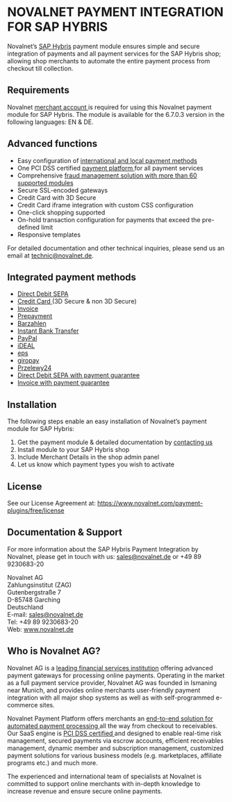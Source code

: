 # NOVALNET PAYMENT INTEGRATION FOR SAP HYBRIS
Novalnet’s <a href="https://www.novalnet.com/modul/hybris">SAP Hybris</a> payment module ensures simple and secure integration of payments and all payment services for the SAP Hybris shop; allowing shop merchants to automate the entire payment process from checkout till collection. 

## Requirements 
Novalnet <a href="https://www.novalnet.de/"> merchant account </a> is required for using this Novalnet payment module for SAP Hybris. The module is available for the 6.7.0.3 version in the following languages: EN & DE.

## Advanced functions 
-	Easy configuration of <a href="https://www.novalnet.de/zahlungsabwicklung"> international and local payment methods </a>
-	One PCI DSS certified <a href="https://www.novalnet.de/plattform"> payment platform </a> for all payment services
-	Comprehensive <a href="https://www.novalnet.de/risikomanagement"> fraud management solution with more than 60 supported modules </a>
-	Secure SSL-encoded gateways
-	Credit Card with 3D Secure
-	Credit Card iframe integration with custom CSS configuration
-	One-click shopping supported
-	On-hold transaction configuration for payments that exceed the pre-defined limit
-	Responsive templates

For detailed documentation and other technical inquiries, please send us an email at technic@novalnet.de.

## Integrated payment methods
-	<a href="https://www.novalnet.de/sepa-lastschrift"> Direct Debit SEPA </a>
-	<a href="https://www.novalnet.de/zahlungsart-kreditkarte"> Credit Card </a> (3D Secure & non 3D Secure) 
-	<a href="https://www.novalnet.de/kauf-auf-rechnung-online-payment"> Invoice </a> 
-	<a href="https://www.novalnet.de/vorkasse-internet-payment"> Prepayment </a>
-	<a href="https://www.novalnet.de/barzahlen"> Barzahlen </a>
-	<a href="https://www.novalnet.de/online-ueberweisung-sofortueberweisung">Instant Bank Transfer </a>
-	<a href="https://www.novalnet.de/mit-paypal-weltweit-sicher-verkaufen"> PayPal </a>
-	<a href="https://www.novalnet.de/ideal-online-ueberweisung"> iDEAL </a>
-	<a href="https://www.novalnet.de/eps-online-ueberweisung"> eps </a>
-	<a href="https://www.novalnet.de/giropay"> giropay </a>
-	<a href="https://www.novalnet.de/przelewy24"> Przelewy24 </a>
-	<a href="https://www.novalnet.de/lastschrift-mit-zahlungsgarantie"> Direct Debit SEPA with payment guarantee </a>
-	<a href="https://www.novalnet.de/kauf-auf-rechnung-100-prozent-zahlungsgarantie"> Invoice with payment guarantee </a>

## Installation
The following steps enable an easy installation of Novalnet’s payment module for SAP Hybris: 
1. Get the payment module & detailed documentation by <a href="https://www.novalnet.de/kontakt/sales"> contacting us </a>
2. Install module to your SAP Hybris shop 
3. Include Merchant Details in the shop admin panel 
4. Let us know which payment types you wish to activate

## License  
See our License Agreement at: https://www.novalnet.com/payment-plugins/free/license 

## Documentation & Support
For more information about the SAP Hybris Payment Integration by Novalnet, please get in touch with us: <a href="mailto:sales@novalnet.de"> sales@novalnet.de </a> or +49 89 9230683-20<br>

Novalnet AG<br>
Zahlungsinstitut (ZAG)<br>
Gutenbergstraße 7<br>
D-85748 Garching<br>
Deutschland<br>
E-mail: sales@novalnet.de<br>
Tel: +49 89 9230683-20<br>
Web: www.novalnet.de

## Who is Novalnet AG?
<p>Novalnet AG is a <a href="https://www.novalnet.de/zahlungsinstitut">leading financial services institution</a> offering advanced payment gateways for processing online payments. Operating in the market as a full payment service provider, Novalnet AG was founded in Ismaning near Munich, and provides online merchants user-friendly payment integration with all major shop systems as well as with self-programmed e-commerce sites.</p> 
<p>Novalnet Payment Platform offers merchants an <a href="https://www.novalnet.de/produkte"> end-to-end solution for automated payment processing </a> all the way from checkout to receivables. Our SaaS engine is <a href="https://www.novalnet.de/pci-dss-zertifizierung"> PCI DSS certified </a> and designed to enable real-time risk management, secured payments via escrow accounts, efficient receivables management, dynamic member and subscription management, customized payment solutions for various business models (e.g. marketplaces, affiliate programs etc.) and much more.</p>
<p>The experienced and international team of specialists at Novalnet is committed to support online merchants with in-depth knowledge to increase revenue and ensure secure online payments.</p>
